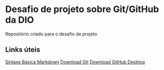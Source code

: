 # Desafio de projeto sobre Git/GitHub da DIO
Repositório criado para o desafio de projeto

## Links úteis
[Sintaxe Básica Markdown](https://markdown.net.br/sintaxe-basica/)
[Download Git](http://git-scm.com/)
[Download GitHub Desktop](https://desktop.github.com/)
